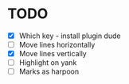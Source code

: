 # TODO

- [x] Which key - install plugin dude
- [ ] Move lines horizontally
- [x] Move lines vertically
- [ ] Highlight on yank
- [ ] Marks as harpoon
